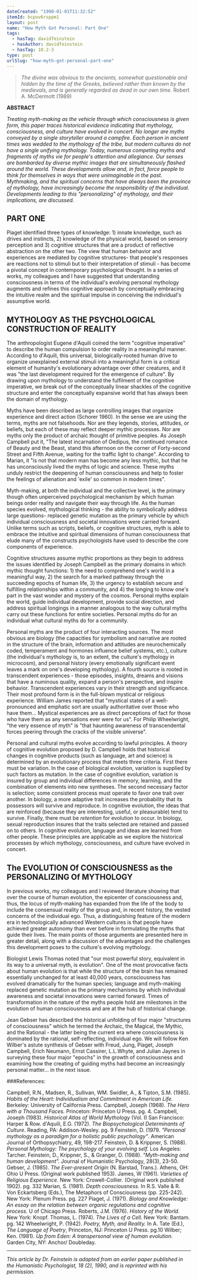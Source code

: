 ```yaml
---
dateCreated: "1990-01-01T11:32:52"
itemId: bcpov6rsppm1
layout: post
name: "How Myth Got Personal: Part One"
tags:
  - hasTag: davidfeinstein
  - hasAuthor: davidfeinstein
  - hasTag: 10.2-3
type: post
urlSlug: "how-myth-got-personal-part-one"
---
```


> *The divine was obvious to the ancients, somewhat questionable and hidden by the time of the Greeks, believed rather than known by the medievals, and is generally regarded as dead in our own time.* Robert A. McDermott (1989) 

**ABSTRACT** 

*Treating myth-making as the vehicle through which consciousness is given form, this paper traces historical evidence indicating that mythology, consciousness, and culture have evolved in concert. No longer are myths conveyed by a single storyteller around a campfire. Each person in ancient times was wedded to the mythology of the tribe, but modern cultures do not have a single unifying mythology. Today, numerous competing myths and fragments of myths vie for people's attention and allegiance. Our senses are bombarded by diverse mythic images that are simultaneously flashed around the world. These developments allow and, in fact, force people to think for themselves in ways that were unimaginable in the past. Mythmaking, and the spiritual concerns that have always been the province of mythology, have increasingly become the responsibility of the individual. Developments leading to this "personalizing" of mythology, and their implications, are discussed.*

## PART ONE

Piaget identified three types of knowledge: 1) innate knowledge, such as drives and instincts, 2) knowledge of the physical world, based on sensory perception and 3) cognitive structures that are a product of reflective abstraction on the other two. The view that human behavior and experiences are mediated by cognitive structures- that people's responses are reactions not to stimuli but to their interpretation of stimuli - has become a pivotal concept in contemporary psychological thought. In a series of works, my colleagues and I have suggested that understanding consciousness in terms of the individual's evolving personal mythology augments and refines this cognitive approach by conceptually embracing the intuitive realm and the spiritual impulse in conceiving the individual's assumptive world.

## MYTHOLOGY AS THE PSYCHOLOGICAL CONSTRUCTION OF REALITY

The anthropologist Eugene d'Aquili coined the term "cognitive imperative" to describe the human compulsion to order reality in a meaningful manner. According to d'Aquili, this universal, biologically-rooted human drive to organize unexplained external stimuli into a meaningful form is a critical element of humanity's evolutionary advantage over other creatures, and it was "the last development required for the emergence of culture". By drawing upon mythology to understand the fulfilment of the cognitive imperative, we break out of the conceptually linear shackles of the cognitive structure and enter the conceptually expansive world that has always been the domain of mythology. 

Myths have been described as large controlling images that organize experience and direct action (Schorer 1960). In the sense we are using the terms, myths are not falsehoods. Nor are they legends, stories, attitudes, or beliefs, but each of these may reflect deeper mythic processes. Nor are myths only the product of archaic thought of primitive peoples. As Joseph Campbell put it, "The latest incarnation of Oedipus, the continued romance of Beauty and the Beast, stand this afternoon on the corner of Forty-second Street and Fifth Avenue, waiting for the traffic light to change". According to Marian, it "is not that modern man has become any less mythic, but that he has unconsciously lived the myths of logic and science. These myths unduly restrict the deepening of human consciousness and help to foster the feelings of alienation and 'exile' so common in modern times".

Myth-making, at both the individual and the collective level, is the primary though often unperceived psychological mechanism by which human beings order reality and navigate their way through life. As the human species evolved, mythological thinking - the ability to symbolically address large questions- replaced genetic mutation as the primary vehicle by which individual consciousness and societal innovations were carried forward. Unlike terms such as scripts, beliefs, or cognitive structures, myth is able to embrace the intuitive and spiritual dimensions of human consciousness that elude many of the constructs psychologists have used to describe the core components of experience. 

Cognitive structures assume mythic proportions as they begin to address the issues identified by Joseph Campbell as the primary domains in which mythic thought functions: 1) the need to comprehend one's world in a meaningful way, 2) the search for a marked pathway through the succeeding epochs of human life, 3) the urgency to establish secure and fulfilling relationships within a community, and 4) the longing to know one's part in the vast wonder and mystery of the cosmos. Personal myths explain the world, guide individual development, provide social direction, and address spiritual longings in a manner analogous to the way cultural myths carry out these functions for entire societies. Personal myths do for an individual what cultural myths do for a community. 

Personal myths are the product of four interacting sources. The most obvious are biology (the capacities for symbolism and narrative are rooted in the structure of the brain, information and attitudes are neurochemically coded, temperament and hormones influence belief systems, etc.), culture (the individual's mythology is, to an extent, the culture's mythology in microcosm), and personal history (every emotionally significant event leaves a mark on one's developing mythology). A fourth source is rooted in transcendent experiences - those episodes, insights, dreams and visions that have a numinous quality, expand a person's perspective, and inspire behavior. Transcendent experiences vary in their strength and significance. Their most profound form is in the full-blown mystical or religious experience. William James reported that "mystical states of a well-pronounced and emphatic sort are usually authoritative over those who have them... Mystical experiences are as direct perceptions of fact for those who have them as any sensations ever were for us". For Philip Wheelwright, "the very essence of myth" is "that haunting awareness of transcendental forces peering through the cracks of the visible universe". 

Personal and cultural myths evolve according to lawful principles. A theory of cognitive evolution proposed by D. Campbell holds that historical changes in cognitive products (such as language, art and science) is determined by an evolutionary process that meets three criteria. First there must be variation. In the case of biological evolution, variation is supplied by such factors as mutation. In the case of cognitive evolution, variation is insured by group and individual differences in memory, learning, and the combination of elements into new syntheses. The second necessary factor is selection; some consistent process must operate to favor one trait over another. In biology, a more adaptive trait increases the probability that its possessors will survive and reproduce. In cognitive evolution, the ideas that are reinforced (because they are interesting, useful, or pleasurable) tend to survive. Finally, there must be *retention* for evolution to occur. In biology, sexual reproduction insures that the traits selected are retained and passed on to others. In cognitive evolution, language and ideas are learned from other people. These principles are applicable as we explore the historical processes by which mythology, consciousness, and culture have evolved in concert.

## The EVOLUTION Of CONSCIOUSNESS as the PERSONALIZING Of MYTHOLOGY 

In previous works, my colleagues and I reviewed literature showing that over the course of human evolution, the epicenter of consciousness and, thus, the locus of myth-making has expanded from the life of the body to include the consensual reality of the group and, in recent history, the vested concerns of the individual ego. Thus, a distinguishing feature of the modern era in technologically advanced Western cultures is that people have achieved greater autonomy than ever before in formulating the myths that guide their lives. The main points of those arguments are presented here in greater detail, along with a discussion of the advantages and the challenges this development poses to the culture's evolving mythology. 

Biologist Lewis Thomas noted that "our most powerful story, equivalent in its way to a universal myth, is evolution". One of the most provocative facts about human evolution is that while the structure of the brain has remained essentially unchanged for at least 40,000 years, consciousness has evolved dramatically for the human species; language and myth-making replaced genetic mutation as the primary mechanisms by which individual awareness and societal innovations were carried forward. Times of transformation in the nature of the myths people hold are milestones in the evolution of human consciousness and are at the hub of historical change. 

Jean Gebser has described the historical unfolding of four major "structures of consciousness" which he termed the Archaic, the Magical, the Mythic, and the Rational - the latter being the current era where consciousness is dominated by the rational, self-reflecting, individual ego. We will follow Ken Wilber's astute synthesis of Gebser with Freud, Jung, Piaget, Joseph Campbell, Erich Neumann, Ernst Cassirer, L.L.Whyte, and Julian Jaynes in surveying these four major "epochs" in the growth of consciousness and examining how the creating of guiding myths had become an increasingly personal matter... in the next issue. 

###References:

Campbell, R.N., Madsen, R., Sullivan, WM. Swidler, A., & Tipton, S.M. (1985). *Habits of the Heart: Individualism and Commitment in American Life.* Berkeley: University of California Press.
Campbell, Joseph (1968). *The Hero with a Thousand Faces.* Princeton: Princeton U Press. pg. 4.
Campbell, Joseph (1983). *Historical Atlas of World Mythology* (Vol. I) San Francisco: Harper & Row.
d'Aquili, E.G. (1972). *The Biopsychological Determinants of Culture*. Reading, PA: Addison-Wesley. pg. 9
Feinstein, D. (1979. *"Personal mythology as a paradigm for a holistic public psychology"*. American Journal of Orthopsychiatry, 49, 198-217.
Feinstein, D. & Krippner, S. (1988). *Personal Mythology: The psychology of your evolving self.* Los Angeles: Tarcher.
Feinstein, D., Krippner, S., & Granger, D. (1988). *"Myth-making and human development".* Journal of Humanistic Psychology, 28(3), 23-50.
Gebser, J. (1985). *The Ever-present Origin* (N. Barstad, Trans.). Athens, OH: Ohio U Press. (Original work published 1953). 
James, W (1961). *Varieties of Religious Experience.* New York: Crowell-Collier. (Original work published 1902). pg. 332 
Marian, S. (1981). *Depth consciousness.* In R.S. Valle & R. Von Eckartsberg (Eds.), The Metaphors of Consciousness (pp. 225-242). New York: Plenum Press. pg. 227 
Piaget, J. (1971). *Biology and Knowledge: An essay on the relation between organic regulations and cognitive process.* U of Chicago Press. 
Roberts, J.M. (1976). *History of the World.* New York: Knopf. 
Thomas, L. (1974). *The Lives of a Cell.* New York: Bantam. pg. 142 
Wheelwright, P. (1942). *Poetry, Myth, and Reality.* In A. Tate (Ed.), *The Language of Poetry*, Princeton, NJ: Princeton U Press. pg.10 
Wilber; Ken. (1981). *Up from Eden: A transpersonal view of human evolution.* Garden City, NY: Anchor/ Doubleday. 

<hr>

*This article by Dr. Feinstein is adapted from an earlier paper published in the Humanistic Psychologist, 18 (2), 1990, and is reprinted with his permission.*





